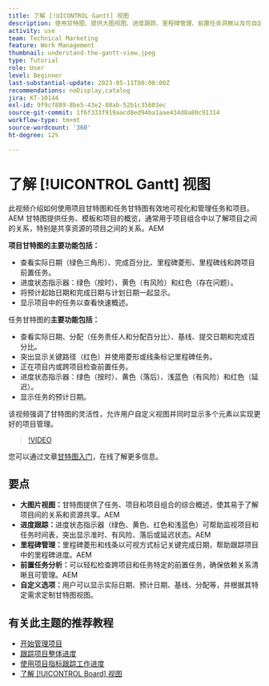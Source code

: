 ```yaml
---
title: 了解 [!UICONTROL Gantt] 视图
description: 使用甘特图、提供大图视图、进度跟踪、里程碑管理、前置任务洞察以及可自定义的选项来简化任务和资源管理，从而最大限度地提高项目效率。
activity: use
team: Technical Marketing
feature: Work Management
thumbnail: understand-the-gantt-view.jpeg
type: Tutorial
role: User
level: Beginner
last-substantial-update: 2023-05-11T00:00:00Z
recommendations: noDisplay,catalog
jira: KT-10144
exl-id: 9f9cf889-8be5-43e2-88ab-52b1c35603ec
source-git-commit: 1f6f333f919aacd8ed94ba1aae434d8a80c91314
workflow-type: tm+mt
source-wordcount: '360'
ht-degree: 12%

---
```


# 了解 [!UICONTROL Gantt] 视图

此视频介绍如何使用项目甘特图和任务甘特图有效地可视化和管理任务和项目。&#x200B;AEM 甘特图提供任务、模板和项目的概览，通常用于项目组合中以了解项目之间的关系，特别是共享资源的项目之间的关系。&#x200B;AEM

**项目甘特图的主要功能包括：**

* 查看实际日期（绿色三角形）、完成百分比、里程碑菱形、里程碑线和跨项目前置任务&#x200B;。
* 进度状态指示器：绿色（按时）、黄色（有风险）和红色（存在问题）。
* 将预计起始日期和完成日期与计划日期一起显示。
* 显示项目中的任务以查看快速概述。

任务甘特图的&#x200B;**主要功能包括：**

* 查看实际日期、分配（任务责任人和分配百分比）、基线、提交日期和完成百分比。
* 突出显示关键路径（红色）并使用菱形或线条标记里程碑任务。
* 正在项目内或跨项目检查前置任务&#x200B;。
* 进度状态指示器：绿色（按时）、黄色（落后）、浅蓝色（有风险）和红色（延迟）。
* 显示任务的预计日期。

该视频强调了甘特图的灵活性，允许用户自定义视图并同时显示多个元素以实现更好的项目管理。

>[!VIDEO](https://video.tv.adobe.com/v/3419304/?quality=12&learn=on&enablevpops)

您可以通过文章[甘特图入门](https://experienceleague.adobe.com/docs/workfront/using/manage-work/the-gantt-chart/gantt-chart-overview/get-started-with-gantt.html?lang=zh-Hans)，在线了解更多信息。

## 要点

* **大图片视图：**&#x200B;甘特图提供了任务、项目和项目组合的综合概述，使其易于了解项目间的关系和资源共享。&#x200B;AEM
* **进度跟踪：**&#x200B;进度状态指示器（绿色、黄色、红色和浅蓝色）可帮助监视项目和任务时间表，突出显示准时、有风险、落后或延迟状态。&#x200B;AEM
* **里程碑管理：**&#x200B;里程碑菱形和线条以可视方式标记关键完成日期，帮助跟踪项目中的里程碑进度。&#x200B;AEM
* **前置任务分析：**&#x200B;可以轻松检查跨项目和任务特定的前置任务，确保依赖关系清晰且可管理。&#x200B;AEM
* **自定义选项：**&#x200B;用户可以显示实际日期、预计日期、基线、分配等，并根据其特定需求定制甘特图视图。


## 有关此主题的推荐教程

* [开始管理项目](/help/manage-work/projects/getting-started-manage-a-project.md)
* [跟踪项目整体进度](/help/manage-work/projects/track-overall-project-progress.md)
* [使用项目指标跟踪工作进度](/help/manage-work/projects/track-work-progress-with-project-metrics.md)
* [了解 [!UICONTROL Board] 视图](/help/manage-work/projects/understand-the-board-view.md)
